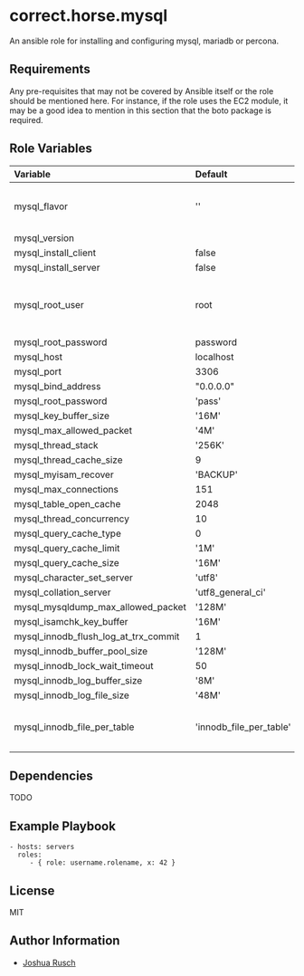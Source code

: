 correct.horse.mysql
=========

An ansible role for installing and configuring mysql, mariadb or percona.

Requirements
------------

Any pre-requisites that may not be covered by Ansible itself or the role should be mentioned here. For instance, if the role uses the EC2 module, it may be a good idea to mention in this section that the boto package is required.

Role Variables
--------------
| Variable				| Default			| Notes						|
| :---					| :---				| :---						|
| mysql_flavor				| ''				| '', 'percona', 'mysql-community'		|
| mysql_version				|				| 		    	       			|
| mysql_install_client			| false				|						|
| mysql_install_server			| false				|						|
| mysql_root_user			| root				| built-in 'root' will be removed if not root	|
| mysql_root_password			| password			|						|
| mysql_host				| localhost			|						|
| mysql_port				| 3306				|						|
| mysql_bind_address			| "0.0.0.0"			|						|
| mysql_root_password			| 'pass'			|						|
| mysql_key_buffer_size			| '16M'				|						|
| mysql_max_allowed_packet		| '4M'				|						|
| mysql_thread_stack			| '256K'			|						|
| mysql_thread_cache_size		| 9				|						|
| mysql_myisam_recover			| 'BACKUP'			|						|
| mysql_max_connections			| 151				|						|
| mysql_table_open_cache		| 2048				|						|
| mysql_thread_concurrency		| 10				|						|
| mysql_query_cache_type		| 0				|						|
| mysql_query_cache_limit		| '1M'				|						|
| mysql_query_cache_size		| '16M'				|						|
| mysql_character_set_server		| 'utf8'			|						|
| mysql_collation_server		| 'utf8_general_ci'		|						|
| mysql_mysqldump_max_allowed_packet	| '128M'			|						|
| mysql_isamchk_key_buffer		| '16M'				|						|
| mysql_innodb_flush_log_at_trx_commit	| 1				|						|
| mysql_innodb_buffer_pool_size		| '128M'			|						|
| mysql_innodb_lock_wait_timeout	| 50				|						|
| mysql_innodb_log_buffer_size		| '8M'				|						|
| mysql_innodb_log_file_size		| '48M'				|						|
| mysql_innodb_file_per_table		| 'innodb_file_per_table'	| set to empty string to turn this off		|


Dependencies
------------

TODO

Example Playbook
----------------

    - hosts: servers
      roles:
         - { role: username.rolename, x: 42 }

License
-------

MIT

Author Information
------------------

* [Joshua Rusch](https://correct.horse/)
